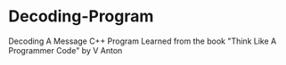 # Decoding-Program
Decoding A Message  C++ Program Learned from the book "Think Like A Programmer Code" by V Anton
